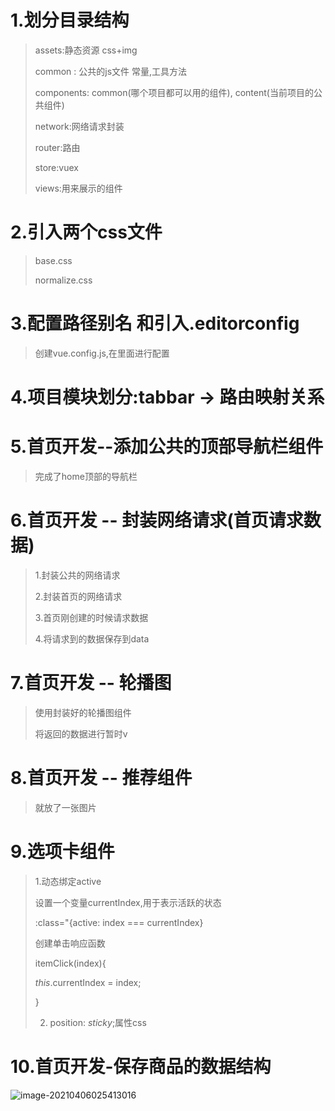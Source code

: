 # 1.划分目录结构

> assets:静态资源    css+img
>
> common : 公共的js文件     常量,工具方法
>
> components:  common(哪个项目都可以用的组件), content(当前项目的公共组件)
>
> network:网络请求封装
>
> router:路由
>
> store:vuex
>
> views:用来展示的组件



# 2.引入两个css文件

> base.css
>
> normalize.css



# 3.配置路径别名 和引入.editorconfig

> 创建vue.config.js,在里面进行配置





# 4.项目模块划分:tabbar -> 路由映射关系



# 5.首页开发--添加公共的顶部导航栏组件

> 完成了home顶部的导航栏



# 6.首页开发 -- 封装网络请求(首页请求数据)

> 1.封装公共的网络请求
>
> 2.封装首页的网络请求
>
> 3.首页刚创建的时候请求数据
>
> 4.将请求到的数据保存到data



# 7.首页开发 -- 轮播图

> 使用封装好的轮播图组件
>
> 将返回的数据进行暂时v



# 8.首页开发 -- 推荐组件

> 就放了一张图片



# 9.选项卡组件

> 1.动态绑定active
>
> 设置一个变量currentIndex,用于表示活跃的状态
>
> :class="{active: index === currentIndex}
>
> 创建单击响应函数
>
>  itemClick(index){
>
>    *this*.currentIndex = index;
>
>   }
>
> 2. position: *sticky*;属性css



# 10.首页开发-保存商品的数据结构

![image-20210406025413016](https://www.shiconggun.cn/wz/img/image-20210406025413016.png)